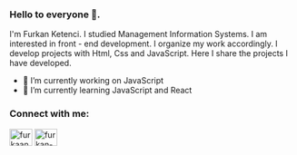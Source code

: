 ### Hello to everyone 👋. 
I'm Furkan Ketenci. I studied Management Information Systems. I am interested in front - end development. I organize my work accordingly.
I develop projects with Html, Css and JavaScript. Here I share the projects I have developed. 

<!--
**furkanketenci/furkanketenci** is a ✨ _special_ ✨ repository because its `README.md` (this file) appears on your GitHub profile.
-->

- 🔭 I’m currently working on  JavaScript 
- 🌱 I’m currently learning JavaScript and React

<h3 align="left">Connect with me:</h3>
<p align="left">
<a href="https://twitter.com/furkaanketenci" target="blank"><img align="center" src="https://raw.githubusercontent.com/rahuldkjain/github-profile-readme-generator/master/src/images/icons/Social/twitter.svg" alt="furkaanketenci" height="30" width="40" /></a>
<a href=https://www.linkedin.com/in/furkanketenci/ target="blank"><img align="center" src="https://raw.githubusercontent.com/rahuldkjain/github-profile-readme-generator/master/src/images/icons/Social/linked-in-alt.svg" alt="furkan-ketenci-935267211" height="30" width="40" /></a>
</p>


